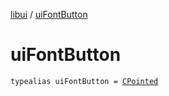 [libui](index.md) / [uiFontButton](./ui-font-button.md)

# uiFontButton

`typealias uiFontButton = `[`CPointed`](../kotlinx.cinterop/-c-pointed/index.md)